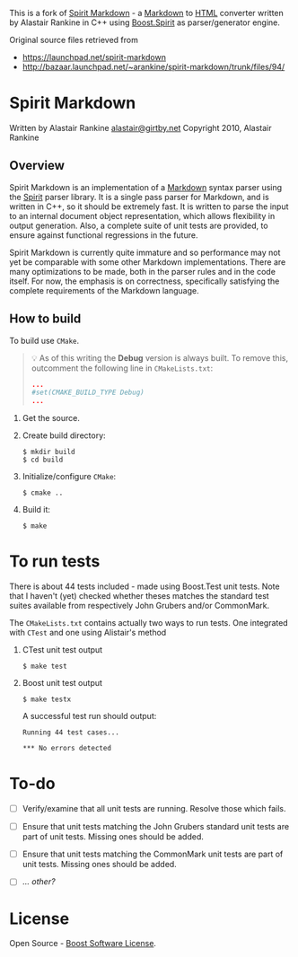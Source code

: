 This is a fork of [Spirit Markdown](https://launchpad.net/spirit-markdown) - a [Markdown][] to [HTML][] converter written by Alastair Rankine in C++ using [Boost.Spirit][Spirit] as parser/generator engine.

Original source files retrieved from
* https://launchpad.net/spirit-markdown
* http://bazaar.launchpad.net/~arankine/spirit-markdown/trunk/files/94/

# Spirit Markdown

Written by Alastair Rankine <alastair@girtby.net>
Copyright 2010, Alastair Rankine

## Overview

Spirit Markdown is an implementation of a [Markdown][] syntax parser using the [Spirit][] parser library. It is a single pass parser for Markdown, and is written in C++, so it should be extremely fast. It is written to parse the input to an internal document object representation, which allows flexibility in output generation. Also, a complete suite of unit tests are provided, to ensure against functional regressions in the future.

Spirit Markdown is currently quite immature and so performance may not yet be comparable with some other Markdown implementations. There are many optimizations to be made, both in the parser rules and in the code itself. For now, the emphasis is on correctness, specifically satisfying the complete requirements of the Markdown language.

## How to build

To build use `CMake`. 

> :bulb: As of this writing the **Debug** version is always built. To remove this, outcomment the following line in `CMakeLists.txt`:
> ~~~cmake
> ...
> #set(CMAKE_BUILD_TYPE Debug)
> ...
> ~~~

1. Get the source.

2. Create build directory:

    ~~~~
    $ mkdir build
    $ cd build
    ~~~~

3. Initialize/configure `CMake`:

   ~~~
   $ cmake ..
   ~~~

4. Build it:

   ~~~~
   $ make
   ~~~~

# To run tests

There is about 44 tests included - made using Boost.Test unit tests. Note that I haven't (yet) checked whether theses matches the standard test suites available from respectively John Grubers and/or CommonMark.

The `CMakeLists.txt` contains actually two ways to run tests. One integrated with `CTest` and one using Alistair's method

1. CTest unit test output

     ~~~~
     $ make test
     ~~~~

2. Boost unit test output

     ~~~~
     $ make testx
     ~~~~

   A successful test run should output:

     ~~~~
     Running 44 test cases...

     *** No errors detected
     ~~~~

# To-do

* [ ] Verify/examine that all unit tests are running. Resolve those which fails.
* [ ] Ensure that unit tests matching the John Grubers standard unit tests are part of unit tests. Missing ones should be added.
* [ ] Ensure that unit tests matching the CommonMark unit tests are part of unit tests. Missing ones should be added.
* [ ] *... other?*


# License

Open Source - [Boost Software License](http://www.boost.org/LICENSE_1_0.txt).

[Markdown]: http://daringfireball.net/projects/markdown/
[Spirit]: http://boost-spirit.com/home/
[HTML]: https://en.wikipedia.org/wiki/HTML